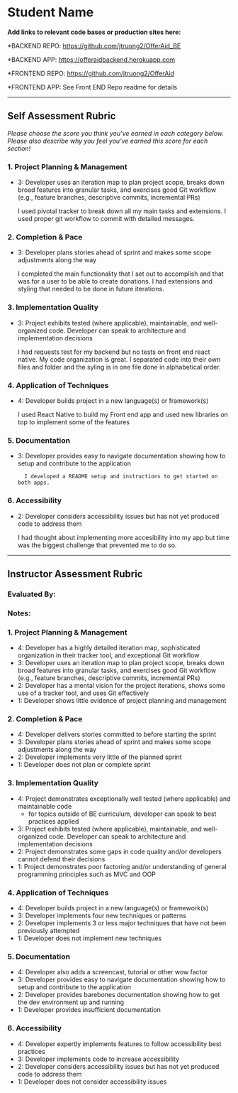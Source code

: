 # Student Name

**Add links to relevant code bases or production sites here:**

*BACKEND REPO: https://github.com/jtruong2/OfferAid_BE

*BACKEND APP: https://offeraidbackend.herokuapp.com

*FRONTEND REPO: https://github.com/jtruong2/OfferAid

*FRONTEND APP: See Front END Repo readme for details

---------------

Self Assessment Rubric
------------

_Please choose the score you think you've earned in each category below. Please also describe why you feel you've earned this score for each section!_

### 1. Project Planning & Management


*   3: Developer uses an iteration map to plan project scope, breaks down broad features into granular tasks, and exercises good Git workflow (e.g., feature branches, descriptive commits, incremental PRs)
    
    I used pivotal tracker to break down all my main tasks and extensions. I used proper git workflow to commit with detailed messages.

### 2. Completion & Pace

*   3: Developer plans stories ahead of sprint and makes some scope adjustments along the way
    
    I completed the main functionality that I set out to accomplish and that was for a user to be able to create donations.
     I had extensions and styling that needed to be done in future iterations.
     
### 3. Implementation Quality


*   3: Project exhibits tested (where applicable), maintainable, and well-organized code. Developer can speak to architecture and implementation decisions
     
     I had requests test for my backend but no tests on front end react native. My code organization is great. I separated code into their own files and folder and the syling is in one file done in alphabetical order.
     
### 4. Application of Techniques

*   4: Developer builds project in a new language(s) or framework(s)
     
     I used React Native to build my Front end app and used new libraries on top to implement some of the features
     
### 5. Documentation

*   3: Developer provides easy to navigate documentation showing how to setup and contribute to the application
     
          I developed a README setup and instructions to get started on both apps.
          
### 6. Accessibility

*   2: Developer considers accessibility issues but has not yet produced code to address them
     
     I had thought about implementing more accesibility into my app but time was the biggest challenge that prevented me to do so.

---------------


Instructor Assessment Rubric
------------

### Evaluated By:

### Notes: 

### 1. Project Planning & Management

*   4: Developer has a highly detailed iteration map, sophisticated organization in their tracker tool, and exceptional Git workflow
*   3: Developer uses an iteration map to plan project scope, breaks down broad features into granular tasks, and exercises good Git workflow (e.g., feature branches, descriptive commits, incremental PRs)
*   2: Developer has a mental vision for the project iterations, shows some use of a tracker tool, and uses Git effectively
*   1: Developer shows little evidence of project planning and management

### 2. Completion & Pace

*   4: Developer delivers stories committed to before starting the sprint
*   3: Developer plans stories ahead of sprint and makes some scope adjustments along the way
*   2: Developer implements very little of the planned sprint
*   1: Developer does not plan or complete sprint

### 3. Implementation Quality

*   4: Project demonstrates exceptionally well tested (where applicable) and maintainable code
      * for topics outside of BE curriculum, developer can speak to best practices applied
*   3: Project exhibits tested (where applicable), maintainable, and well-organized code. Developer can speak to architecture and implementation decisions
*   2: Project demonstrates some gaps in code quality and/or developers cannot defend their decisions
*   1: Project demonstrates poor factoring and/or understanding of general programming principles such as MVC and OOP

### 4. Application of Techniques

*   4: Developer builds project in a new language(s) or framework(s)
*   3: Developer implements four new techniques or patterns
*   2: Developer implements 3 or less major techniques that have not been previously attempted
*   1: Developer does not implement new techniques

### 5. Documentation

*   4: Developer also adds a screencast, tutorial or other wow factor
*   3: Developer provides easy to navigate documentation showing how to setup and contribute to the application
*   2: Developer provides barebones documentation showing how to get the dev environment up and running
*   1: Developer provides insufficient documentation

### 6. Accessibility

*   4: Developer expertly implements features to follow accessibility best practices
*   3: Developer implements code to increase accessibility
*   2: Developer considers accessibility issues but has not yet produced code to address them
*   1: Developer does not consider accessibility issues
